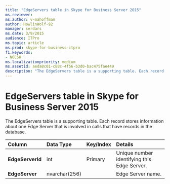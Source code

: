 ```yaml
---
title: "EdgeServers table in Skype for Business Server 2015"
ms.reviewer: 
ms.author: v-mahoffman
author: HowlinWolf-92
manager: serdars
ms.date: 3/9/2015
audience: ITPro
ms.topic: article
ms.prod: skype-for-business-itpro
f1.keywords:
- NOCSH
ms.localizationpriority: medium
ms.assetid: aeda8c01-c88c-4f56-b3d0-bac475fae449
description: "The EdgeServers table is a supporting table. Each record stores information about one Edge Server that is involved in calls that have records in the database."
---
```


# EdgeServers table in Skype for Business Server 2015
 
The EdgeServers table is a supporting table. Each record stores information about one Edge Server that is involved in calls that have records in the database.
  
|**Column**|**Data Type**|**Key/Index**|**Details**|
|:-----|:-----|:-----|:-----|
|**EdgeServerId** <br/> |int  <br/> |Primary  <br/> |Unique number identifying this Edge Server.  <br/> |
|**EdgeServer** <br/> |nvarchar(256)  <br/> | <br/> |Edge Server name.  <br/> |
   

